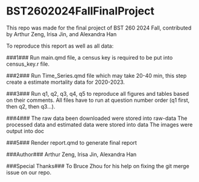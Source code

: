 # BST2602024FallFinalProject
This repo was made for the final project of BST 260 2024 Fall, contributed by Arthur Zeng, Irisa Jin, and Alexandra Han

To reproduce this report as well as all data:

###1###
Run main.qmd file, a census key is required to be put into census_key.r file.

###2###
Run Time_Series.qmd file which may take 20-40 min, this step create a estimate mortality data for 2020-2023.

###3###
Run q1, q2, q3, q4, q5 to reproduce all figures and tables based on their comments.
All files have to run at question number order (q1 first, then q2, then q3...).

###4###
The raw data been downloaded were stored into raw-data
The processed data and estimated data were stored into data
The images were output into doc

###5###
Render report.qmd to generate final report


###Author###
Arthur Zeng, Irisa Jin, Alexandra Han

###Special Thanks###
To Bruce Zhou for his help on fixing the git merge issue on our repo.